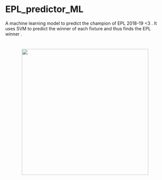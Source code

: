 # EPL_predictor_ML
A machine learning model to predict the champion of EPL 2018-19  &lt;3 . It uses SVM to predict the winner of each fixture and thus
finds the EPL winner . 

<h1 align="center">
	<img width="400" src="https://upload.wikimedia.org/wikipedia/en/thumb/f/f2/Premier_League_Logo.svg/1200px-Premier_League_Logo.svg.png">
	<br>
	<br>
</h1>
